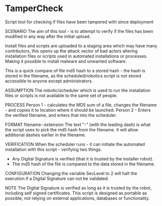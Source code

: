 # TamperCheck
Script tool for checking if files have been tampered with since deployment

SCENARIO
The aim of this tool - is to attempt to verify if the files has been modified in any way after the initial upload.

Install files and scripts are uploaded to a staging area which may have many contributors, this opens up the attack vector of bad actors altering installation files or scripts used in automated installations or processes. Making it possible to install malware and unwanted software.

This is a quick compare of file md5 hash to a stored hash - the hash is stored in the filename, as the scheduled/robotics script is not stored accessible to anyone except administrators.

ASSUMPTION
The robotic/scheduler which is used to run the installation files or scripts is not available to the same set of people.

PROCESS
Person 1 - calculates the MD5 sum of a file, changes the filename - and copies it to location where it should be launched.
Person 2 - Enters the verified filename, and enters that into the scheduler.

FORMAT
filename-<md5 hash>.extension
The text "-<md5 hash>" (with the leading dash) is what the script uses to pick the md5 hash from the filename. It will allow additional dashes earlier in the filename.

VERIFICATION
When the scheduler runs - it can initiate the automated installation with this script - verifying two things.

* Any Digital Signature is verified (that it is trusted by the installer robot).
* The md5 hash of the file is compared to the data stored in the filename.

CONFIGURATION
Changing the variable SecLevel to 2 will halt the execution if a Digital Signature can not be validated.

NOTE
The Digital Signature is verified as long as it is trusted by the robot, including self signed certificates.
This script is designed as portable as possible, not relying on external applications, databases or functionality.
